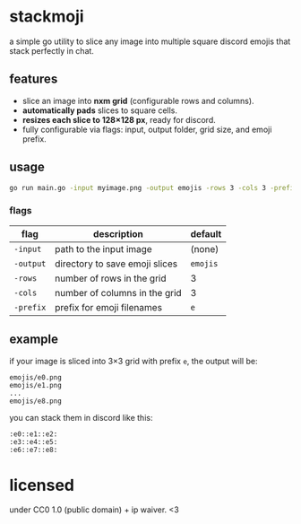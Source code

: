 # stackmoji

a simple go utility to slice any image into multiple square discord emojis that stack perfectly in chat.

## features

* slice an image into **nxm grid** (configurable rows and columns).
* **automatically pads** slices to square cells.
* **resizes each slice to 128×128 px**, ready for discord.
* fully configurable via flags: input, output folder, grid size, and emoji prefix.

## usage

```bash
go run main.go -input myimage.png -output emojis -rows 3 -cols 3 -prefix e
```

### flags

| flag      | description                    | default  |
| --------- | ------------------------------ | -------- |
| `-input`  | path to the input image        | (none)   |
| `-output` | directory to save emoji slices | `emojis` |
| `-rows`   | number of rows in the grid     | 3        |
| `-cols`   | number of columns in the grid  | 3        |
| `-prefix` | prefix for emoji filenames     | `e`      |

## example

if your image is sliced into 3×3 grid with prefix `e`, the output will be:

```
emojis/e0.png
emojis/e1.png
...
emojis/e8.png
```

you can stack them in discord like this:

```
:e0::e1::e2:
:e3::e4::e5:
:e6::e7::e8:
```

# licensed

under CC0 1.0 (public domain) + ip waiver. <3
